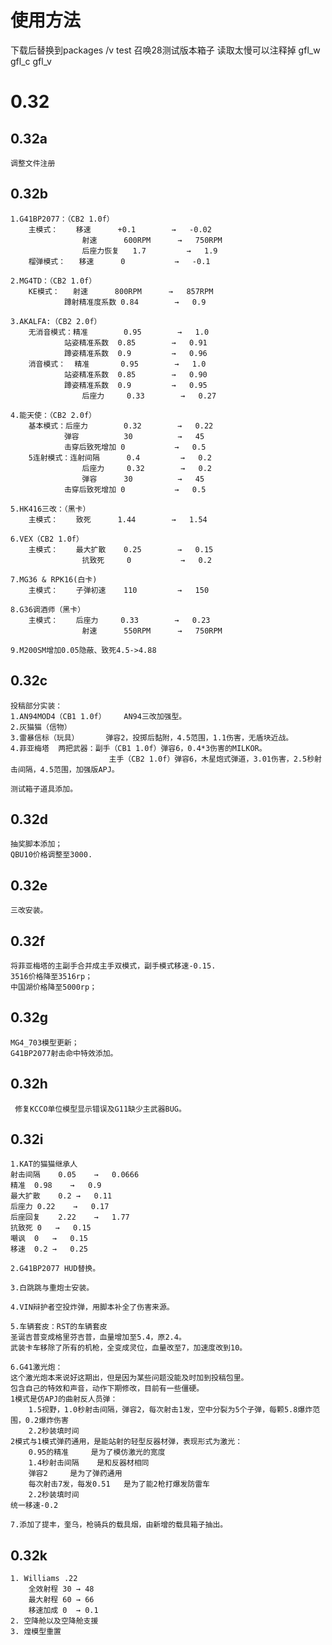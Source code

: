 # 使用方法
下载后替换到packages /v test 召唤28测试版本箱子 读取太慢可以注释掉 gfl_w gfl_c gfl_v

# 0.32

## 0.32a
	调整文件注册

## 0.32b
	1.G41BP2077：（CB2 1.0f）
		主模式：	移速		+0.1		→	-0.02
					射速		600RPM		→	750RPM
					后座力恢复	1.7			→	1.9
		榴弹模式：	移速		0			→ 	-0.1

	2.MG4TD：（CB2 1.0f）
		KE模式：	射速		800RPM		→	857RPM
				蹲射精准度系数	0.84		→	0.9

	3.AKALFA:（CB2 2.0f）
		无消音模式：精准		0.95		→	1.0
				站姿精准系数	0.85		→	0.91
				蹲姿精准系数	0.9			→	0.96
		消音模式：  精准		0.95		→	1.0
				站姿精准系数	0.85		→	0.90
				蹲姿精准系数	0.9			→	0.95
					后座力		0.33		→	0.27

	4.能天使：（CB2 2.0f）
		基本模式：后座力		0.32		→	0.22
				弹容			30			→	45
				击穿后致死增加	0			→	0.5
		5连射模式：连射间隔		0.4			→	0.2
					后座力		0.32		→	0.2
					弹容		30			→	45
				击穿后致死增加	0			→	0.5

	5.HK416三改：（黑卡）
		主模式：	致死		1.44		→	1.54

	6.VEX（CB2 1.0f）	
		主模式：	最大扩散	0.25		→	0.15
					抗致死		0			→	0.2

	7.MG36 & RPK16(白卡)
		主模式：	子弹初速	110			→ 	150

	8.G36调酒师（黑卡）
		主模式：	后座力		0.33		→	0.23
					射速		550RPM		→	750RPM

	9.M200SM增加0.05隐蔽、致死4.5->4.88

## 0.32c
	投稿部分实装：
	1.AN94MOD4（CB1 1.0f）	AN94三改加强型。
	2.灰猫猫（信物）	
	3.雷暴信标（玩具）		弹容2，投掷后黏附，4.5范围，1.1伤害，无盾块近战。
	4.菲亚梅塔	两把武器：副手（CB1 1.0f）弹容6，0.4*3伤害的MILKOR。
						  主手（CB2 1.0f）弹容6，木星炮式弹道，3.01伤害，2.5秒射击间隔，4.5范围，加强版APJ。

	测试箱子道具添加。

## 0.32d
	抽奖脚本添加；
	QBU10价格调整至3000.

## 0.32e
	三改安装。

## 0.32f
	将菲亚梅塔的主副手合并成主手双模式，副手模式移速-0.15.
	3516价格降至3516rp；
	中国湖价格降至5000rp；

## 0.32g
	MG4_703模型更新；
	G41BP2077射击命中特效添加。

## 0.32h
	 修复KCCO单位模型显示错误及G11缺少主武器BUG。

## 0.32i
	1.KAT的猫猫继承人
	射击间隔	0.05	→	0.0666
	精准	0.98	→	0.9
	最大扩散	0.2	→	0.11
	后座力	0.22	→	0.17
	后座回复	2.22	→	1.77
	抗致死	0	→	0.15
	嘲讽	0	→	0.15
	移速	0.2	→	0.25

	2.G41BP2077 HUD替换。

	3.白跳跳与重炮士安装。
	
	4.VIN辩护者空投炸弹，用脚本补全了伤害来源。

	5.车辆套皮：RST的车辆套皮
	圣诞吉普变成格里芬吉普，血量增加至5.4，原2.4。
	武装卡车移除了所有的机枪，全变成灵位，血量改至7，加速度改到10。

	6.G41激光炮：
	这个激光炮本来说好这期出，但是因为某些问题没能及时加到投稿包里。
	包含自己的特效和声音，动作下期修改，目前有一些僵硬。
	1模式是仿APJ的曲射反人员弹：
		1.5视野，1.0秒射击间隔，弹容2，每次射击1发，空中分裂为5个子弹，每颗5.8爆炸范围，0.2爆炸伤害
		2.2秒装填时间
	2模式与1模式弹药通用，是能站射的轻型反器材弹，表现形式为激光：
		0.95的精准    	是为了模仿激光的宽度
		1.4秒射击间隔	是和反器材相同
		弹容2		是为了弹药通用
		每次射击7发，每发0.51	是为了能2枪打爆发防雷车
		2.2秒装填时间
	统一移速-0.2

	7.添加了提丰，奎乌，枪骑兵的载具烟，由新增的载具箱子抽出。


## 0.32k
	1. Williams .22 
		全效射程 30 → 48
		最大射程 60 → 66
		移速加成 0  → 0.1
	2. 空降舱以及空降舱支援
	3. 煌模型重置